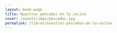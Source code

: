 ```yaml
---
layout: book-page
title: Nuestros pescados en la cocina
cover: /assets/imgs/pescados.jpg
permalink: /libros/nuestros-pescados-en-la-cocina
---
```

